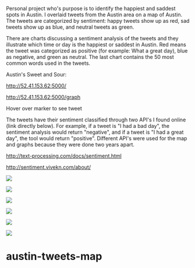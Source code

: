 
Personal project who's purpose is to identify the happiest and saddest spots in Austin. I overlaid tweets from the Austin area on a map of Austin. The tweets are categorized by sentiment: happy tweets show up as red, sad tweets show up as blue, and neutral tweets as green.

There are charts discussing a sentiment analysis of the tweets and they illustrate which time or day is the happiest or saddest in Austin. Red means the tweet was categorized as positive (for example: What a great day), blue as negative, and green as neutral. The last chart contains the 50 most common words used in the tweets.

Austin's Sweet and Sour:

http://52.41.153.62:5000/

http://52.41.153.62:5000/graph

Hover over marker to see tweet

The tweets have their sentiment classified through two API's I found online (link directly below). For example, if a tweet is "I had a bad day", the sentiment analysis would return "negative", and if a tweet is "I had a great day", the tool would return "positive". Different API's were used for the map and graphs because they were done two years apart.

http://text-processing.com/docs/sentiment.html

http://sentiment.vivekn.com/about/

![](http://i.imgur.com/U9RZKpQ.jpg)

![](http://i.imgur.com/PrjFNxy.jpg)

![](http://i.imgur.com/yWBIE92.png)

![](http://i.imgur.com/vqoiRGU.png)

![](http://i.imgur.com/SfiP0yQ.png)

![](http://i.imgur.com/tLrtXEr.png)

# austin-tweets-map
